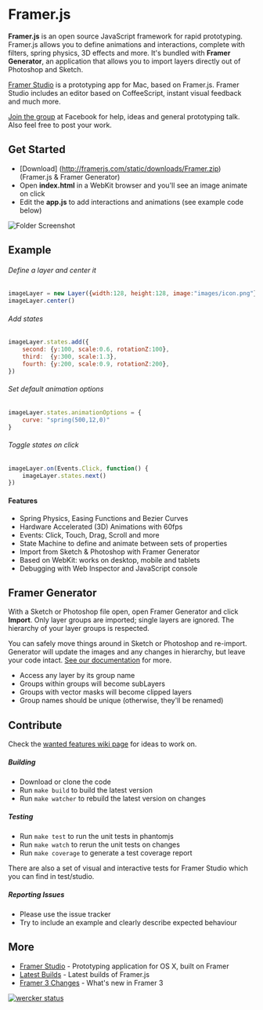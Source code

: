 # Framer.js

**Framer.js** is an open source JavaScript framework for rapid prototyping.
Framer.js allows you to define animations and interactions, complete with filters, spring physics, 3D effects and more. It's bundled with **Framer Generator**, an application that allows you to import layers directly out of Photoshop and Sketch. 

[Framer Studio](http://framerjs.com) is a prototyping app for Mac, based on Framer.js. Framer Studio includes an editor based on CoffeeScript, instant visual feedback and much more.

[Join the group](https://www.facebook.com/groups/framerjs/) at Facebook for help, ideas and general prototyping talk. Also feel free to post your work.

## Get Started

- [Download] (http://framerjs.com/static/downloads/Framer.zip) (Framer.js & Framer Generator)
- Open **index.html** in a WebKit browser and you'll see an image animate on click
- Edit the **app.js** to add interactions and animations (see example code below)

![Folder Screenshot](http://f.cl.ly/items/0P2m0f0v1X2U2E0J0I2i/ss2.png)

## Example
###### Define a layer and center it
```javascript
imageLayer = new Layer({width:128, height:128, image:"images/icon.png"})
imageLayer.center()
```
###### Add states
```javascript  
imageLayer.states.add({
	second: {y:100, scale:0.6, rotationZ:100},
	third:  {y:300, scale:1.3},
	fourth:	{y:200, scale:0.9, rotationZ:200},
})
```
###### Set default animation options
```javascript
imageLayer.states.animationOptions = {
	curve: "spring(500,12,0)"
}
```
###### Toggle states on click
```javascript
imageLayer.on(Events.Click, function() {
	imageLayer.states.next()
})
```
#### Features
- Spring Physics, Easing Functions and Bezier Curves
- Hardware Accelerated (3D) Animations with 60fps
- Events: Click, Touch, Drag, Scroll and more
- State Machine to define and animate between sets of properties
- Import from Sketch & Photoshop with Framer Generator
- Based on WebKit: works on desktop, mobile and tablets
- Debugging with Web Inspector and JavaScript console


## Framer Generator
With a Sketch or Photoshop file open, open Framer Generator and click **Import**. Only layer groups are imported; single layers are ignored. The hierarchy of your layer groups is respected. 

You can safely move things around in Sketch or Photoshop and re-import. Generator will update the images and any changes in hierarchy, but leave your code intact. [See our documentation](http://framerjs.com/learn/import/) for more.

- Access any layer by its group name
- Groups within groups will become subLayers
- Groups with vector masks will become clipped layers
- Group names should be unique (otherwise, they'll be renamed)


## Contribute

Check the [wanted features wiki page](https://github.com/koenbok/Framer/wiki/Contributing:-Wanted-Features) for ideas to work on.

##### Building
- Download or clone the code
- Run `make build` to build the latest version
- Run `make watcher` to rebuild the latest version on changes

##### Testing

- Run `make test` to run the unit tests in phantomjs
- Run `make watch` to rerun the unit tests on changes
- Run `make coverage` to generate a test coverage report

There are also a set of visual and interactive tests for Framer Studio which you can find in test/studio.

##### Reporting Issues

- Please use the issue tracker
- Try to include an example and clearly describe expected behaviour


## More
- [Framer Studio](http://framerjs.com) - Prototyping application for OS X, built on Framer
- [Latest Builds](http://builds.framerjs.com) - Latest builds of Framer.js
- [Framer 3 Changes](https://github.com/koenbok/Framer/wiki/Framer-3-Changes) - What's new in Framer 3

[![wercker status](https://app.wercker.com/status/8e5d02248bfd387acebdf177fba5f6b1/m "wercker status")](https://app.wercker.com/project/bykey/8e5d02248bfd387acebdf177fba5f6b1)
